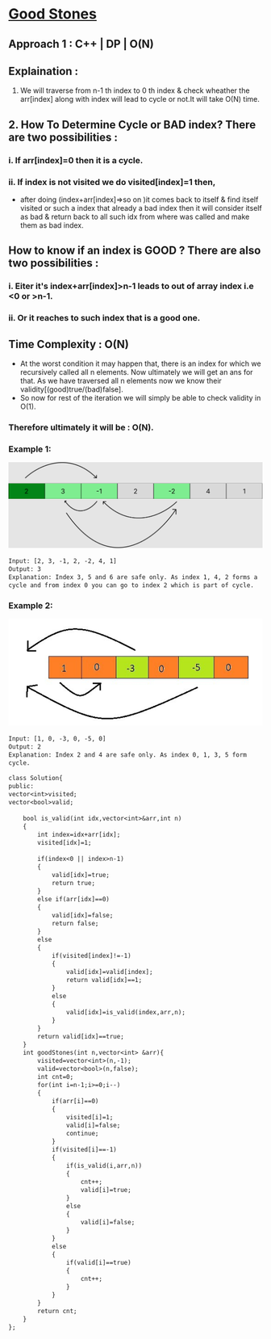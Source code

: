# <a href="https://practice.geeksforgeeks.org/problems/e2d156755ca4e0a9b9abf5680191d4b06e52b1a8/1">Good Stones</a>

## Approach 1 : C++ | DP | O(N)

## Explaination :
1. We will traverse from n-1 th index to 0 th index & check wheather the arr[index] along with index will lead to cycle or not.It will take O(N) time.

## 2. How To Determine Cycle or BAD index? There are two possibilities :
###  i. If arr[index]=0 then it is a cycle.
###  ii. If index is not visited we do visited[index]=1 then,
- after doing (index+arr[index]=>so on )it comes back to itself & find itself visited or such a index that already a bad index then it will consider itself as bad & return back to all such idx from where was called and make them as bad index.

## How to know if an index is GOOD ? There are also two possibilities :
###  i. Eiter it's index+arr[index]>n-1 leads to out of array index i.e <0 or >n-1.
###  ii. Or it reaches to such index that is a good one.

## Time Complexity : O(N)

+ At the worst condition it may happen that, there is an index for which we recursively called all n elements. Now ultimately we will get an ans for that. As we have traversed all n elements now we know their validity[(good)true/(bad)false].
+ So now for rest of the iteration we will simply be able to check validity in O(1).  
### Therefore ultimately it will be : O(N).
### Example 1:
<img src="img/16.png" width="600px">

```
Input: [2, 3, -1, 2, -2, 4, 1]
Output: 3
Explanation: Index 3, 5 and 6 are safe only. As index 1, 4, 2 forms a cycle and from index 0 you can go to index 2 which is part of cycle.
```
### Example 2:
<img src="img/16_1.png" width="600px">

```
Input: [1, 0, -3, 0, -5, 0]
Output: 2
Explanation: Index 2 and 4 are safe only. As index 0, 1, 3, 5 form cycle.
```
```
class Solution{
public:
vector<int>visited;
vector<bool>valid;

    bool is_valid(int idx,vector<int>&arr,int n)
    {
        int index=idx+arr[idx];
        visited[idx]=1;
        
        if(index<0 || index>n-1)
        {
            valid[idx]=true;
            return true;
        }
        else if(arr[idx]==0)
        {
            valid[idx]=false;
            return false;
        }
        else
        {
            if(visited[index]!=-1)
            {
                valid[idx]=valid[index];
                return valid[idx]==1;
            }
            else
            {
                valid[idx]=is_valid(index,arr,n);
            }
        }
        return valid[idx]==true;
    }
    int goodStones(int n,vector<int> &arr){
        visited=vector<int>(n,-1);
        valid=vector<bool>(n,false);
        int cnt=0;
        for(int i=n-1;i>=0;i--)
        {
            if(arr[i]==0)
            {
                visited[i]=1;
                valid[i]=false;
                continue;
            }
            if(visited[i]==-1)
            {
                if(is_valid(i,arr,n))
                {
                    cnt++;
                    valid[i]=true;
                }
                else
                {
                    valid[i]=false;
                }
            }
            else
            {
                if(valid[i]==true)
                {
                    cnt++;
                }
            }
        }
        return cnt;
    }  
};
```